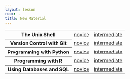 ```yaml
---
layout: lesson
root: .
title: New Material
---
```

<table class="table table-striped">
  <tr>
    <th>The Unix Shell</th>
    <td><a href="./bash/novice/README.html">novice</a></td>
    <td><a href="./bash/intermediate/README.html">intermediate</a></td>
  </tr>
  <tr>
    <th>Version Control with Git</th>
    <td><a href="./git/novice/README.html">novice</a></td>
    <td><a href="./git/intermediate/README.html">intermediate</a></td>
  </tr>
  <tr>
    <th>Programming with Python</th>
    <td><a href="./python/novice/README.html">novice</a></td>
    <td><a href="./python/intermediate/README.html">intermediate</a></td>
  </tr>
  <tr>
    <th>Programming with R</th>
    <td><a href="./r/novice/README.html">novice</a></td>
    <td><a href="./r/intermediate/README.html">intermediate</a></td>
  </tr>
  <tr>
    <th>Using Databases and SQL</th>
    <td><a href="./sql/novice/README.html">novice</a></td>
    <td><a href="./sql/intermediate/README.html">intermediate</a></td>
  </tr>
</table>
